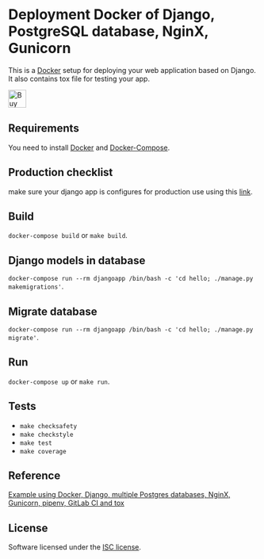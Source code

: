 # Deployment Docker of Django, PostgreSQL database, NginX, Gunicorn
This is a [Docker][] setup for deploying your web application based on Django. It also contains tox file for testing your app.

<a href='https://ko-fi.com/Y8Y31LBT4' target='_blank'><img height='36' style='border:0px;height:36px;' src='https://cdn.ko-fi.com/cdn/kofi3.png?v=2' border='0' alt='Buy Me a Coffee at ko-fi.com' /></a>

## Requirements
You need to install [Docker][] and [Docker-Compose][].

## Production checklist
make sure your django app is configures for production use using this <a href='https://docs.djangoproject.com/en/2.1/howto/deployment/checklist/'>link</a>.

## Build
`docker-compose build` or `make build`.

## Django models in database
`docker-compose run --rm djangoapp /bin/bash -c 'cd hello; ./manage.py makemigrations'`.

## Migrate database
`docker-compose run --rm djangoapp /bin/bash -c 'cd hello; ./manage.py migrate'`.

## Run
`docker-compose up` or `make run`.

## Tests
- `make checksafety`
- `make checkstyle`
- `make test`
- `make coverage`

[Docker]: https://www.docker.com/
[Django]: https://www.djangoproject.com/
[Gunicorn]: http://gunicorn.org/
[NginX]: https://www.nginx.com/
[Postgres]: https://www.postgresql.org/
[Python]: https://www.python.org/
[pipenv]: https://docs.pipenv.org/
[tox]: https://tox.readthedocs.io/en/latest/
[pytest]: https://docs.pytest.org/en/latest/
[safety]: https://pyup.io/safety/
[bandit]: https://github.com/openstack/bandit
[isort]: https://github.com/timothycrosley/isort
[prospector]: https://github.com/landscapeio/prospector
[GitLab]: https://about.gitlab.com/
[Makefile]: https://www.gnu.org/software/make/manual/make.html
[Docker-Compose]: https://docs.docker.com/compose/

## Reference
[Example using Docker, Django, multiple Postgres databases, NginX, Gunicorn, pipenv, GitLab CI and tox][post]

[post]: https://github.com/pawamoy/docker-nginx-postgres-django-example

## License
Software licensed under the [ISC license](/LICENSE).
